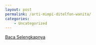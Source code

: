 ```yaml
---
layout: post
permalink: /arti-mimpi-ditelfon-wanita/
categories:
    - Uncategorized
---
```


[Baca Selengkapnya](/06)